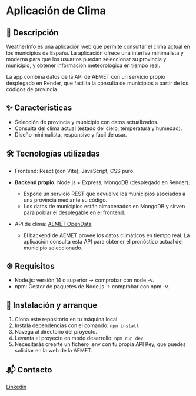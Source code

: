 # Aplicación de Clima

## 📖 Descripción

WeatherInfo es una aplicación web que permite consultar el clima actual en los municipios de España.
La aplicación ofrece una interfaz minimalista y moderna para que los usuarios puedan seleccionar su provincia y municipio, y obtener información meteorológica en tiempo real.

La app combina datos de la API de AEMET con un servicio propio desplegado en Render, que facilita la consulta de municipios a partir de los códigos de provincia.

## ✨ Características

- Selección de provincia y municipio con datos actualizados.
- Consulta del clima actual (estado del cielo, temperatura y humedad).
- Diseño minimalista, responsive y fácil de usar.

## 🛠️ Tecnologías utilizadas

- Frontend: React (con Vite), JavaScript, CSS puro.

- **Backend propio**: Node.js + Express, MongoDB (desplegado en Render).

  - Expone un servicio REST que devuelve los municipios asociados a una provincia mediante su código.
  - Los datos de municipios están almacenados en MongoDB y sirven para poblar el desplegable en el frontend.

- API de clima: [AEMET OpenData](https://opendata.aemet.es/centrodedescargas/inicio)
  - El backend de AEMET provee los datos climáticos en tiempo real. La aplicación consulta esta API para obtener el pronóstico actual del municipio seleccionado.

## ⚙️ Requisitos

- Node.js: versión 14 o superior → comprobar con node -v.
- npm: Gestor de paquetes de Node.js → comprobar con npm -v.

## 🚀 Instalación y arranque

1. Clona este repositorio en tu máquina local
2. Instala dependencias con el comando: `npm install`
3. Navega al directorio del proyecto.
4. Levanta el proyecto en modo desarrollo: `npm run dev`
5. Necesitarás crearte un fichero .env con tu propia API Key, que puedes solicitar en la web de la AEMET.

## 📬 Contacto

[Linkedin](https://www.linkedin.com/in/alexandracampomatilla/)
